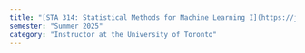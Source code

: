 ```yaml
---
title: "[STA 314: Statistical Methods for Machine Learning I](https://j0eyjoey.github.io/SML_Summer2025/)"
semester: "Summer 2025"
category: "Instructor at the University of Toronto"
---
```

